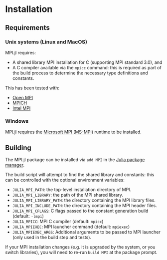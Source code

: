 # Installation

## Requirements

### Unix systems (Linux and MacOS)

MPI.jl requires:

- A shared library MPI installation for C (supporting MPI standard 3.0), and
- A C compiler available via the `mpicc` command: this is required as part of the build
  process to determine the necessary type definitions and constants.

This has been tested with:
- [Open MPI](http://www.open-mpi.org/)
- [MPICH](http://www.mpich.org/)
- [Intel MPI](https://software.intel.com/en-us/mpi-library)

### Windows

MPI.jl requires the [Microsoft MPI (MS-MPI)](https://docs.microsoft.com/en-us/message-passing-interface/microsoft-mpi) runtime to be installed.

## Building

The MPI.jl package can be installed via `add MPI` in the [Julia package manager](https://docs.julialang.org/en/v1/stdlib/Pkg/index.html). 

The build script will attempt to find the shared library and constants: this can be
controlled with the optional environment variables:

- `JULIA_MPI_PATH`: the top-level installation directory of MPI.
- `JULIA_MPI_LIBRARY`: the path of the MPI shared library.
- `JULIA_MPI_LIBRARY_PATH`: the directory containing the MPI library files.
- `JULIA_MPI_INCLUDE_PATH`: the directory containing the MPI header files.
- `JULIA_MPI_CFLAGS`: C flags passed to the constant generation build (default: `-lmpi`)
- `JULIA_MPICC`: MPI C compiler (default: `mpicc`)
- `JULIA_MPIEXEC`: MPI launcher command (default: `mpiexec`)
- `JULIA_MPIEXEC_ARGS`: Additional arguments to be passed to MPI launcher (only used in the build step and tests).

If your MPI installation changes (e.g. it is upgraded by the system, or you switch
libraries), you will need to re-run `build MPI` at the package prompt.

